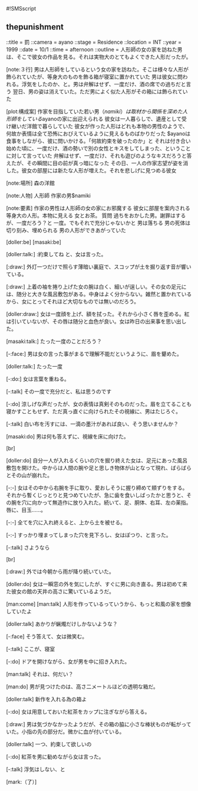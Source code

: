 #!SMSscript

## thepunishment

::title = 罰
::camera = ayano
::stage = Residence
::location = INT
::year = 1999
::date = 10/1
::time = afternoon
::outline = 人形師の女の家を訪ねた男は、そこで彼女の作品を見る。それは実物大のとてもよくできた人形だったが。

[note:３行]
男は人形師をしているという女の家を訪ねた。そこは様々な人形が飾られていたが、等身大のものを飾る箱が寝室に置かれていた
男は彼女に問われる。浮気をしたのか、と。男は弁解はせず、一度だけ、酒の席での過ちだと言う
翌日、男の姿は消えていた。ただ男によく似た人形がその箱には飾られていた

[plot:構成案]
作家を目指していた若い男（$namiki）は取材から関係を深めた人形師をしている$ayanoの家に出迎えられる
彼女は一人暮らしで、遺産として受け継いだ洋館で暮らしていた
彼女が作った人形はどれも本物の男性のようで、何故か表情は全て恐怖におびえているように見えるものばかりだった
$ayanoは食事をしながら、彼に問いかける。「何故約束を破ったのか」と
それは付き合い始めた頃に、一度だけ、酒の勢いで別の女性とキスをしてしまった、ということに対して言っていた
弁解はせず、一度だけ、それも遊びのようなキスだろうと答えたが、その瞬間に目の前が真っ暗になった
その日、一人の作家志望が姿を消した。彼女の部屋には新たな人形が増えた。それを悲しげに見つめる彼女

[note:場所]
森の洋館

[note:人物]
人形師
作家の男$namiki

[note:要素]
作家の男性は人形師の女の家にお邪魔する
彼女に部屋を案内される
等身大の人形。本物に見える
女とお茶。
質問
過ちをおかした男。謝罪はするが、一度だろう？と
一度。でもそれで充分じゃないかと
男は落ちる
男の死体は切り刻み、埋められる
男の人形ができあがっていた

[doller:be]
[masaki:be]

[doller:talk:]
:約束してね
と、女は言った。

[:draw:]
外灯一つだけで照らす薄暗い裏庭で、スコップが土を掘り返す音が響いている。

[:draw:]
上着の袖を捲り上げた女の腕は白く、細いが逞しい。その女の足元には、随分と大きな風呂敷包がある。中身はよく分からない。雑然と置かれているから、女にとってそれほど大切なものでは無いのだろう。

[doller:draw:]
女は一度顔を上げ、額を拭った。それから小さく唇を歪める。紅は引いていないが、その唇は随分と血色が良い。女は昨日の出来事を思い出した。

[masaki:talk:]
たった一度のことだろう？

[-:face:]
男は女の言った事がまるで理解不能だというように、眉を顰めた。

[doller:talk:]
たった一度

[-:do:]
女は言葉を重ねる。

[-:talk]
その一度で充分だと、私は思うのです

[-:do]
涼しげな声だったが、女の表情は真剣そのものだった。眉を立てることも寝かすこともせず、ただ真っ直ぐに向けられたその視線に、男はたじろぐ。

[-:talk]
白い布を汚すには、一滴の墨汁があれば良い、そう思いませんか？

[masaki:do]
男は何も答えずに、視線を床に向けた。

[br]

[doller:do]
自分一人が入れるくらいの穴を掘り終えた女は、足元にあった風呂敷包を開けた。中からは人間の腕や足と思しき物体が山となって現れ、ばらばらとその山が崩れた。

[-:-]
女はその中から右腕を手に取り、愛おしそうに握り締めて頬ずりをする。それから暫くじっとりと見つめていたが、急に歯を食いしばったかと思うと、その腕を穴に向かって無造作に放り入れた。続いて、足、胴体、右耳、左の薬指。唇に、目玉……。

[-:-]
全てを穴に入れ終えると、上から土を被せる。

[-:-]
すっかり埋まってしまった穴を見下ろし、女はぽつり、と言った。

[-:talk]
さようなら

[br]

[:draw:]
外では今朝から雨が降り続いていた。

[doller:do]
女は一瞬窓の外を気にしたが、すぐに男に向き直る。男は初めて来た彼女の館の天井の高さに驚いているようだ。

[man:come]
[man:talk]
人形を作っているっていうから、もっと和風の家を想像していたよ

[doller:talk]
あかりが蝋燭だけしかないような？

[-:face]
そう答えて、女は微笑む。

[-:talk]
ここが、寝室

[-:do]
ドアを開けながら、女が男を中に招き入れた。

[man:talk]
それは、何だい？

[man:do]
男が見つけたのは、高さ二メートルほどの透明な箱だ。

[doller:talk]
新作を入れる為の箱よ

[-:do]
女は用意しておいた紅茶をカップに注ぎながら答える。

[:draw:]
男は気づかなかったようだが、その箱の脇に小さな棒状ものが転がっていた。小指の先の部分だ。微かに血が付いている。

[doller:talk]
一つ、約束して欲しいの

[-:do]
紅茶を男に勧めながら女は言った。

[-:talk]
浮気はしない、と

[mark:（了）]
